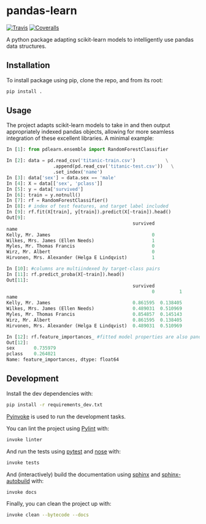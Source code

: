 # pandas-learn

[![Travis](https://img.shields.io/travis/richlewis42/pandas-learn.svg?style=flat-square)](https://travis-ci.org/richlewis42/pandas-learn) [![Coveralls](https://img.shields.io/coveralls/richlewis42/pandas-learn.svg?style=flat-square)](https://coveralls.io/github/richlewis42/pandas-learn)

A python package adapting scikit-learn models to intelligently use pandas
data structures.

## Installation

To install package using pip, clone the repo, and from its root:

```bash
pip install .
```

## Usage

The project adapts scikit-learn models to take in and then output appropriately
indexed pandas objects, allowing for more seamless integration of these
excellent libraries. A minimal example:

```python
In [1]: from pdlearn.ensemble import RandomForestClassifier

In [2]: data = pd.read_csv('titanic-train.csv')           \
                 .append(pd.read_csv('titanic-test.csv'))   \
                 .set_index('name')
In [3]: data['sex'] = data.sex == 'male'
In [4]: X = data[['sex', 'pclass']]
In [5]: y = data['survived']
In [6]: train = y.notnull()
In [7]: rf = RandomForestClassifier()
In [8]: # index of test features, and target label included
In [9]: rf.fit(X[train], y[train]).predict(X[~train]).head()
Out[9]:
                                              survived
name                                                  
Kelly, Mr. James                                     0
Wilkes, Mrs. James (Ellen Needs)                     1
Myles, Mr. Thomas Francis                            0
Wirz, Mr. Albert                                     0
Hirvonen, Mrs. Alexander (Helga E Lindqvist)         1

In [10]: #columns are multiindexed by target-class pairs
In [11]: rf.predict_proba(X[~train]).head()
Out[11]:
                                              survived          
                                                     0         1
name                                                            
Kelly, Mr. James                              0.861595  0.138405
Wilkes, Mrs. James (Ellen Needs)              0.489031  0.510969
Myles, Mr. Thomas Francis                     0.854857  0.145143
Wirz, Mr. Albert                              0.861595  0.138405
Hirvonen, Mrs. Alexander (Helga E Lindqvist)  0.489031  0.510969

In [12]: rf.feature_importances_ #fitted model properties are also pandas
Out[12]:
sex       0.735979
pclass    0.264021
Name: feature_importances, dtype: float64
```

## Development

Install the dev dependencies with:

```bash
pip install -r requirements_dev.txt
```

[Pyinvoke](http://www.pyinvoke.org) is used to run the development tasks.

You can lint the project using [Pylint](pylint.org) with:

```bash
invoke linter
```

And run the tests using [pytest](pytest.org) and [nose](nose.readthedocs.org) with:

```bash
invoke tests
```

And (interactively) build the documentation using [sphinx](sphinx-org.org) and
[sphinx-autobuild](https://github.com/GaretJax/sphinx-autobuild) with:

```bash
invoke docs
```

Finally, you can clean the project up with:

```bash
invoke clean --bytecode --docs
```
